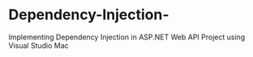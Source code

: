 # Dependency-Injection-
Implementing Dependency Injection in ASP.NET Web API Project using Visual Studio Mac

